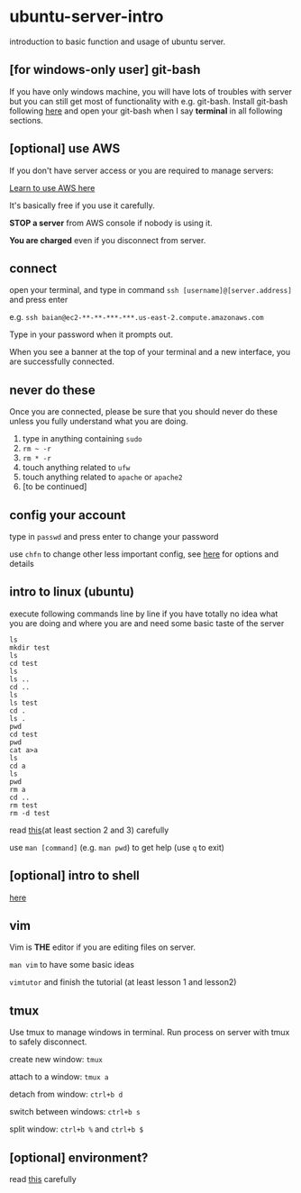 # ubuntu-server-intro

introduction to basic function and usage of ubuntu server.

## [for windows-only user] git-bash
If you have only windows machine, you will have lots of troubles with server but you can still get most of functionality with e.g. git-bash. Install git-bash following [here](https://git-for-windows.github.io) and open your git-bash when I say **terminal** in all following sections.

## [optional] use AWS
If you don't have server access or you are required to manage servers: 

[Learn to use AWS here](https://github.com/griffithlab/rnaseq_tutorial/wiki/Intro-to-AWS-Cloud-Computing)

It's basically free if you use it carefully. 

**STOP a server** from AWS console if nobody is using it. 

**You are charged** even if you disconnect from server.

## connect
open your terminal, and type in command `ssh [username]@[server.address]` and press enter

e.g. `ssh baian@ec2-**-**-***-***.us-east-2.compute.amazonaws.com`

Type in your password when it prompts out.

When you see a banner at the top of your terminal and a new interface, you are successfully connected.

## never do these
Once you are connected, please be sure that you should never do these unless you fully understand what you are doing.
1. type in anything containing `sudo`
2. `rm ~ -r`
3. `rm * -r`
4. touch anything related to `ufw`
5. touch anything related to `apache` or `apache2`
6. [to be continued]

## config your account
type in `passwd` and press enter to change your password

use `chfn` to change other less important config, see [here](http://manpages.ubuntu.com/manpages/trusty/man1/chfn.1.html) for options and details

## intro to linux (ubuntu)
execute following commands line by line if you have totally no idea what you are doing and where you are and need some basic taste of the server
```
ls
mkdir test
ls
cd test
ls
ls ..
cd ..
ls
ls test
cd .
ls .
pwd
cd test
pwd
cat a>a
ls
cd a
ls
pwd
rm a
cd ..
rm test
rm -d test
```

read [this](http://www.tldp.org/LDP/intro-linux/html/)(at least section 2 and 3) carefully

use `man [command]` (e.g. `man pwd`) to get help (use `q` to exit)

## [optional] intro to shell
[here](http://www.shsu.edu/~csc_tjm/cs431/shellprog.html)

## vim
Vim is **THE** editor if you are editing files on server.

`man vim` to have some basic ideas

`vimtutor` and finish the tutorial (at least lesson 1 and lesson2)

## tmux
Use tmux to manage windows in terminal. Run process on server with tmux to safely disconnect. 

create new window: `tmux`

attach to a window: `tmux a`

detach from window: `ctrl+b d`

switch between windows: `ctrl+b s`

split window: `ctrl+b %` and `ctrl+b $`

## [optional] environment?
read [this](https://wiki.archlinux.org/index.php/environment_variables) carefully
